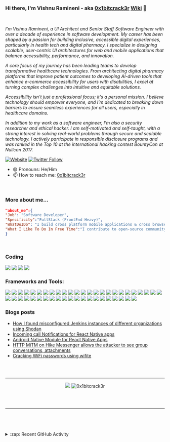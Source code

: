 ### Hi there, I'm Vishnu Ramineni - aka [0x1bitcrack3r](http://vishnuramineni.com) [Wiki](https://www.wikidata.org/wiki/Q133453190) 👋

<br/>

<p><em>I’m Vishnu Ramineni, a UI Architect and Senior Staff Software Engineer with over a decade of experience in software development. My career has been shaped by a passion for building inclusive, accessible digital experiences, particularly in health tech and digital pharmacy. I specialize in designing scalable, user-centric UI architectures for web and mobile applications that balance accessibility, performance, and innovation.

A core focus of my journey has been leading teams to develop transformative healthcare technologies. From architecting digital pharmacy platforms that improve patient outcomes to developing AI-driven tools that enhance e-commerce accessibility for users with disabilities, I excel at turning complex challenges into intuitive and equitable solutions.

Accessibility isn't just a professional focus; it's a personal mission. I believe technology should empower everyone, and I’m dedicated to breaking down barriers to ensure seamless experiences for all users, especially in healthcare domains.

In addition to my work as a software engineer, I’m also a security researcher and ethical hacker. I am self-motivated and self-taught, with a strong interest in solving real-world problems through secure and scalable technology. I actively participate in responsible disclosure programs and was ranked in the Top 10 at the international hacking contest BountyCon at Nullcon 2017.
</em>

[![Website](https://img.shields.io/website?label=vishnuramineni.com&style=for-the-badge&url=http%3A%2F%2Fvishnuramineni.com)](http://vishnuramineni.com)
[![Twitter Follow](https://img.shields.io/twitter/follow/0x1bitcrack3r?color=1DA1F2&logo=twitter&style=for-the-badge)](https://twitter.com/intent/follow?original_referer=https%3A%2F%2Fgithub.com%2F0x1bitcrack3r&screen_name=0x1bitcrack3r)

</p>

- 😄 Pronouns: He/Him
- 📫 How to reach me: [0x1bitcrack3r](mailto:0x1bitcrack3r@gmail.com)

<br>

### More about me...

```json
"about_me":{
"Job": "Software Developer",
"Specificity":"FullStack (FrontEnd Heavy)",
"WhatDoIDo": "I build cross platform mobile applications & cross browser web applications",
"What I Like To Do In Free Time":"I contribute to open-source community, hacking web & mobile apps, riding and swimming"
}
```

<br />

### Coding

<img src="https://img.shields.io/badge/Language-JavaScript-informational?style=flat&logo=javascript&logoColor=white&color=42bc2a"/> <img src="https://img.shields.io/badge/Language-Java-informational?style=flat&logo=java&logoColor=white&color=42bc2a"/> <img src="https://img.shields.io/badge/Language-Python-informational?style=flat&logo=python&logoColor=white&color=42bc2a"/> <img src="https://img.shields.io/badge/Language-Shell-informational?style=flat&logo=gnu-bash&logoColor=white&color=42bc2a"/>

### Frameworks and Tools:

<img
src="https://img.shields.io/badge/Framework-ReactNative-informational?style=flat&logo=react&logoColor=white&color=42bc2a"/> <img
src="https://img.shields.io/badge/Framework-React-informational?style=flat&logo=react&logoColor=white&color=42bc2a"/> <img
src="https://img.shields.io/badge/OS-Android-informational?style=flat&logo=android&logoColor=white&color=42bc2a"/> <img
src="https://img.shields.io/badge/OS-iOS-informational?style=flat&logo=ios&logoColor=white&color=42bc2a"/> <img src="https://img.shields.io/badge/IDE-VisualStudioCode-informational?style=flat&logo=visual-studio-code&logoColor=white&color=42bc2a"/> <img src="https://img.shields.io/badge/IDE-AndroidStudio-informational?style=flat&logo=android-studio&logoColor=white&color=42bc2a"/> <img src="https://img.shields.io/badge/IDE-XCode-informational?style=flat&logo=xcode&logoColor=white&color=42bc2a"/> <img src="https://img.shields.io/badge/Service-GraphQL-informational?style=flat&logo=graphql&logoColor=white&color=42bc2a"/> <img src="https://img.shields.io/badge/Coding-TypeScript-informational?style=flat&logo=typescript&logoColor=white&color=42bc2a"/> <img src="https://img.shields.io/badge/Coding-NodeJS-informational?style=flat&logo=node.js&logoColor=white&color=42bc2a"/> <img src="https://img.shields.io/badge/Coding-Gatsby-informational?style=flat&logo=gatsby&logoColor=white&color=42bc2a"/> <img src="https://img.shields.io/badge/Workflow-Gulp-informational?style=flat&logo=gulp&logoColor=white&color=42bc2a"/> <img src="https://img.shields.io/badge/TransCompile-Babel-informational?style=flat&logo=babel&logoColor=white&color=42bc2a"/> <img src="https://img.shields.io/badge/DB-MongoDB-informational?style=flat&logo=mongodb&logoColor=white&color=42bc2a"/> <img src="https://img.shields.io/badge/Coding-SaSS-informational?style=flat&logo=sass&logoColor=white&color=42bc2a"/> <img src="https://img.shields.io/badge/Coding-HTML5-informational?style=flat&logo=html5&logoColor=white&color=42bc2a"/> <img src="https://img.shields.io/badge/Coding-CSS3-informational?style=flat&logo=css3&logoColor=white&color=42bc2a"/> <img src="https://img.shields.io/badge/Coding-ExpressJS-informational?style=flat&logo=express-dot-js&logoColor=white&color=42bc2a"/> <img src="https://img.shields.io/badge/Packaging-NPM-informational?style=flat&logo=npm&logoColor=white&color=42bc2a"/> <img src="https://img.shields.io/badge/Backend-ElasticSearch-informational?style=flat&logo=elasticsearch&logoColor=white&color=42bc2a"/> <img src="https://img.shields.io/badge/Backend-JWT-informational?style=flat&logo=json-web-tokens&logoColor=white&color=42bc2a"/> <img src="https://img.shields.io/badge/DevOps-CircleCI-informational?style=flat&logo=circleci&logoColor=white&color=42bc2a"/> <img src="https://img.shields.io/badge/DevOps-TravisCI-informational?style=flat&logo=travis-ci&logoColor=white&color=42bc2a"/> <img src="https://img.shields.io/badge/DevOps-CodeClimate-informational?style=flat&logo=code-climate&logoColor=white&color=42bc2a"/> <img src="https://img.shields.io/badge/DevOps-Kibana-informational?style=flat&logo=kibana&logoColor=white&color=42bc2a"/> <img src="https://img.shields.io/badge/DevOps-Bitrise-informational?style=flat&logo=bitrise&logoColor=white&color=42bc2a"/> <img src="https://img.shields.io/badge/DevOps-Docker-informational?style=flat&logo=docker&logoColor=white&color=42bc2a"/> <img src="https://img.shields.io/badge/DevOps-Jenkins-informational?style=flat&logo=jenkins&logoColor=white&color=42bc2a"/> <img src="https://img.shields.io/badge/DevOps-aws-informational?style=flat&logo=amazon-aws&logoColor=white&color=42bc2a"/> <img src="https://img.shields.io/badge/DevOps-CodeShip-informational?style=flat&logo=codeship&logoColor=white&color=42bc2a"/> <img src="https://img.shields.io/badge/Tool-Postman-informational?style=flat&logo=postman&logoColor=white&color=42bc2a"/> <img src="https://img.shields.io/badge/Packaging-Gradle-informational?style=flat&logo=gradle&logoColor=white&color=42bc2a"/> <img src="https://img.shields.io/badge/Bundler-WebPack-informational?style=flat&logo=webpack&logoColor=white&color=42bc2a"/> <img src="https://img.shields.io/badge/Tool-Storybook-informational?style=flat&logo=storybook&logoColor=white&color=42bc2a"/> <img src="https://img.shields.io/badge/Coding-StyledComponents-informational?style=flat&logo=styled-components&logoColor=white&color=42bc2a"/> <img src="https://img.shields.io/badge/StateManagement-Redux-informational?style=flat&logo=redux&logoColor=white&color=42bc2a"/> <img src="https://img.shields.io/badge/StateManagement-MobX-informational?style=flat&logo=mobx&logoColor=white&color=42bc2a"/> <img src="https://img.shields.io/badge/ClientServer-Apollo-informational?style=flat&logo=apollo-graphql&logoColor=white&color=42bc2a"/> <img src="https://img.shields.io/badge/Artifactory-JFrog-informational?style=flat&logo=jfrog&logoColor=white&color=42bc2a"/> <img src="https://img.shields.io/badge/Testing-Jest-informational?style=flat&logo=jest&logoColor=white&color=42bc2a"/> <img src="https://img.shields.io/badge/Testing-Mocha-informational?style=flat&logo=mocha&logoColor=white&color=42bc2a"/> <img src="https://img.shields.io/badge/Testing-Detox-informational?style=flat&logo=detox&logoColor=white&color=42bc2a"/> <img src="https://img.shields.io/badge/Testing-Appium-informational?style=flat&logo=appium&logoColor=white&color=42bc2a"/> <img src="https://img.shields.io/badge/Tool-WireShark-informational?style=flat&logo=wireshark&logoColor=white&color=42bc2a"/> <img src="https://img.shields.io/badge/Tool-Bro-informational?style=flat&logo=bro&logoColor=white&color=42bc2a"/> <img src="https://img.shields.io/badge/Tool-BurpSuite-informational?style=flat&logo=burpsuite&logoColor=white&color=42bc2a"/>

### Blogs posts

<!-- BLOG-POST-LIST:START -->
- [How I found misconfigured Jenkins instances  of different organizations using Shodan](https://0x1bitcrack3r.medium.com/how-i-found-misconfigured-jenkins-instances-of-different-organizations-using-shodan-9837088f4ec7?source=rss-4e69df28b516------2)
- [Incoming call Notifications for React Native apps](https://0x1bitcrack3r.medium.com/incoming-call-notifications-for-react-native-apps-ef4725702401?source=rss-4e69df28b516------2)
- [Android Native Module for React Native Apps](https://0x1bitcrack3r.medium.com/android-native-module-for-react-native-apps-94bf4cdb3a5d?source=rss-4e69df28b516------2)
- [HTTP MiTM on Hike Messenger allows the attacker to see group conversations, attachments](https://0x1bitcrack3r.medium.com/http-mitm-on-hike-messenger-allows-the-attacker-to-see-group-conversations-attachments-35f6d9817173?source=rss-4e69df28b516------2)
- [Cracking WiFi passwords using wifite](https://0x1bitcrack3r.medium.com/cracking-wifi-passwords-using-wifite-955d93eff2bc?source=rss-4e69df28b516------2)
<!-- BLOG-POST-LIST:END -->

<br/>
<br/>

---

<p align="center" >
<img src="https://github-readme-stats.vercel.app/api?username=0x1bitcrack3r&show_icons=true&theme=merko" >
<img src="https://github-readme-stats.vercel.app/api/top-langs/?username=0x1bitcrack3r&layout=compact&show_icons=true&theme=merko&hide_title=true" alt="0x1bitcrack3r"/>
</p>
<br/>
<br/>

---

## <br/>

<details>
  <summary>:zap: Recent GitHub Activity</summary>
  
<!--START_SECTION:activity-->
1. ❗️ Opened issue [#358](https://github.com/razorpay/react-native-razorpay/issues/358) in [razorpay/react-native-razorpay](https://github.com/razorpay/react-native-razorpay)
2. 🗣 Commented on [#348](https://github.com/razorpay/react-native-razorpay/issues/348) in [razorpay/react-native-razorpay](https://github.com/razorpay/react-native-razorpay)
<!--END_SECTION:activity-->

</details>


